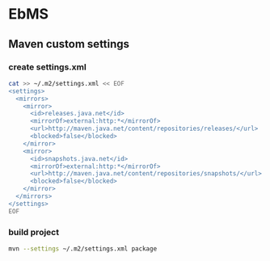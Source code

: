 # EbMS

## Maven custom settings

### create settings.xml

```sh
cat >> ~/.m2/settings.xml << EOF
<settings>
  <mirrors>
    <mirror>
      <id>releases.java.net</id>
      <mirrorOf>external:http:*</mirrorOf>
      <url>http://maven.java.net/content/repositories/releases/</url>
      <blocked>false</blocked>
    </mirror>
    <mirror>
      <id>snapshots.java.net</id>
      <mirrorOf>external:http:*</mirrorOf>
      <url>http://maven.java.net/content/repositories/snapshots/</url>
      <blocked>false</blocked>
    </mirror>
  </mirrors>
</settings>
EOF
```

### build project

```sh
mvn --settings ~/.m2/settings.xml package
```